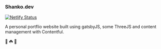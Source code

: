 ### Shanko.dev

[![Netlify Status](https://api.netlify.com/api/v1/badges/48245f6a-48f3-4f9a-9978-41b8cabc10be/deploy-status)](https://app.netlify.com/sites/shankodotdev/deploys)

A personal portflio website built using gatsbyJS, some ThreeJS and content management with Contentful. 

🚀 ☘️ 🌃


